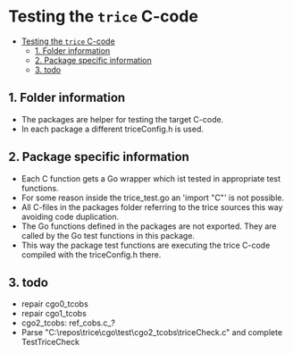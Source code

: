 # Testing the `trice` C-code

<!-- vscode-markdown-toc -->
- [Testing the `trice` C-code](#testing-the-trice-c-code)
  - [1. Folder information](#1-folder-information)
  - [2. Package specific information](#2-package-specific-information)
  - [3. todo](#3-todo)

<!-- vscode-markdown-toc-config
	numbering=true
	autoSave=true
	/vscode-markdown-toc-config -->
<!-- /vscode-markdown-toc -->

##  1. <a name='Folderinformation'></a>Folder information

- The packages are helper for testing the target C-code.
- In each package a different triceConfig.h is used.

##  2. <a name='Packagespecificinformation'></a>Package specific information

- Each C function gets a Go wrapper which ist tested in appropriate test functions.
- For some reason inside the trice_test.go an 'import "C"' is not possible.
- All C-files in the packages folder referring to the trice sources this way avoiding code duplication.
- The Go functions defined in the packages are not exported. They are called by the Go test functions in this package.
- This way the package test functions are executing the trice C-code compiled with the triceConfig.h there.

##  3. <a name='todo'></a>todo

- repair cgo0_tcobs
- repair cgo1_tcobs
- cgo2_tcobs: ref_cobs.c_?
- Parse "C:\repos\trice\cgo\test\cgo2_tcobs\triceCheck.c" and complete TestTriceCheck